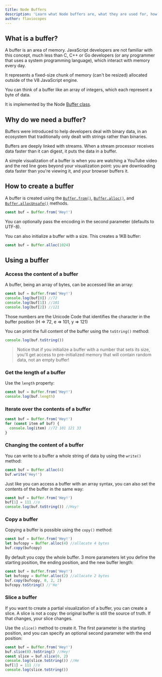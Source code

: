 ```yaml
---
title: Node Buffers
description: 'Learn what Node buffers are, what they are used for, how to use them'
author: flaviocopes
---
```


## What is a buffer?

A buffer is an area of memory. JavaScript developers are not familiar with this concept, much less than C, C++ or Go developers (or any programmer that uses a system programming language), which interact with memory every day.

It represents a fixed-size chunk of memory (can't be resized) allocated outside of the V8 JavaScript engine.

You can think of a buffer like an array of integers, which each represent a byte of data.

It is implemented by the Node [Buffer class](https://nodejs.org/api/buffer.html).

## Why do we need a buffer?

Buffers were introduced to help developers deal with binary data, in an ecosystem that traditionally only dealt with strings rather than binaries.

Buffers are deeply linked with streams. When a stream processor receives data faster than it can digest, it puts the data in a buffer.

A simple visualization of a buffer is when you are watching a YouTube video and the red line goes beyond your visualization point: you are downloading data faster than you're viewing it, and your browser buffers it.

## How to create a buffer

A buffer is created using the [`Buffer.from()`](https://nodejs.org/api/buffer.html#buffer_buffer_from_buffer_alloc_and_buffer_allocunsafe), [`Buffer.alloc()`](https://nodejs.org/api/buffer.html#buffer_class_method_buffer_alloc_size_fill_encoding), and [`Buffer.allocUnsafe()`](https://nodejs.org/api/buffer.html#buffer_class_method_buffer_allocunsafe_size) methods.

```js
const buf = Buffer.from('Hey!')
```
You can optionally pass the encoding in the second parameter (defaults to UTF-8).

You can also initialize a buffer with a size. This creates a 1KB buffer:

```js
const buf = Buffer.alloc(1024)
```

## Using a buffer

### Access the content of a buffer

A buffer, being an array of bytes, can be accessed like an array:

```js
const buf = Buffer.from('Hey!')
console.log(buf[0]) //72
console.log(buf[1]) //101
console.log(buf[2]) //121
```

Those numbers are the Unicode Code that identifies the character in the buffer position (H => 72, e => 101, y => 121)

You can print the full content of the buffer using the `toString()` method:

```js
console.log(buf.toString())
```

> Notice that if you initialize a buffer with a number that sets its size, you'll get access to pre-initialized memory that will contain random data, not an empty buffer!

### Get the length of a buffer

Use the `length` property:

```js
const buf = Buffer.from('Hey!')
console.log(buf.length)
```

### Iterate over the contents of a buffer

```js
const buf = Buffer.from('Hey!')
for (const item of buf) {
  console.log(item) //72 101 121 33
}
```

### Changing the content of a buffer

You can write to a buffer a whole string of data by using the `write()` method:

```js
const buf = Buffer.alloc(4)
buf.write('Hey!')
```

Just like you can access a buffer with an array syntax, you can also set the contents of the buffer in the same way:

```js
const buf = Buffer.from('Hey!')
buf[1] = 111 //o
console.log(buf.toString()) //Hoy!
```

### Copy a buffer

Copying a buffer is possible using the `copy()` method:

```js
const buf = Buffer.from('Hey!')
let bufcopy = Buffer.alloc(4) //allocate 4 bytes
buf.copy(bufcopy)
```

By default you copy the whole buffer. 3 more parameters let you define the starting position, the ending position, and the new buffer length:

```js
const buf = Buffer.from('Hey!')
let bufcopy = Buffer.alloc(2) //allocate 2 bytes
buf.copy(bufcopy, 0, 2, 2)
bufcopy.toString() //'He'
```

### Slice a buffer

If you want to create a partial visualization of a buffer, you can create a slice. A slice is not a copy: the original buffer is still the source of truth. If that changes, your slice changes.

Use the `slice()` method to create it. The first parameter is the starting position, and you can specify an optional second parameter with the end position:

```js
const buf = Buffer.from('Hey!')
buf.slice(0).toString() //Hey!
const slice = buf.slice(0, 2)
console.log(slice.toString()) //He
buf[1] = 111 //o
console.log(slice.toString())
```
